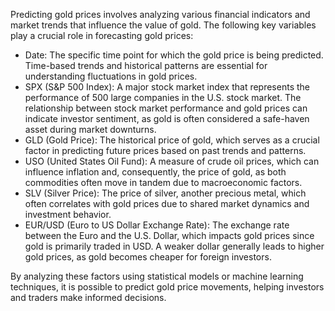 Predicting gold prices involves analyzing various financial indicators and market trends that influence the value of gold. The following key variables play a crucial role in forecasting gold prices:  

- Date: The specific time point for which the gold price is being predicted. Time-based trends and historical patterns are essential for understanding fluctuations in gold prices.  
- SPX (S&P 500 Index): A major stock market index that represents the performance of 500 large companies in the U.S. stock market. The relationship between stock market performance and gold prices can indicate investor sentiment, as gold is often considered a safe-haven asset during market downturns.  
- GLD (Gold Price): The historical price of gold, which serves as a crucial factor in predicting future prices based on past trends and patterns.  
- USO (United States Oil Fund): A measure of crude oil prices, which can influence inflation and, consequently, the price of gold, as both commodities often move in tandem due to macroeconomic factors.  
- SLV (Silver Price): The price of silver, another precious metal, which often correlates with gold prices due to shared market dynamics and investment behavior.  
- EUR/USD (Euro to US Dollar Exchange Rate): The exchange rate between the Euro and the U.S. Dollar, which impacts gold prices since gold is primarily traded in USD. A weaker dollar generally leads to higher gold prices, as gold becomes cheaper for foreign investors.  

By analyzing these factors using statistical models or machine learning techniques, it is possible to predict gold price movements, helping investors and traders make informed decisions.
